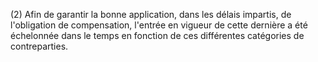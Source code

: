 (2) Afin de garantir la bonne application, dans les délais impartis, de l'obligation de compensation, l'entrée en vigueur de cette dernière a été échelonnée dans le temps en fonction de ces différentes catégories de contreparties.